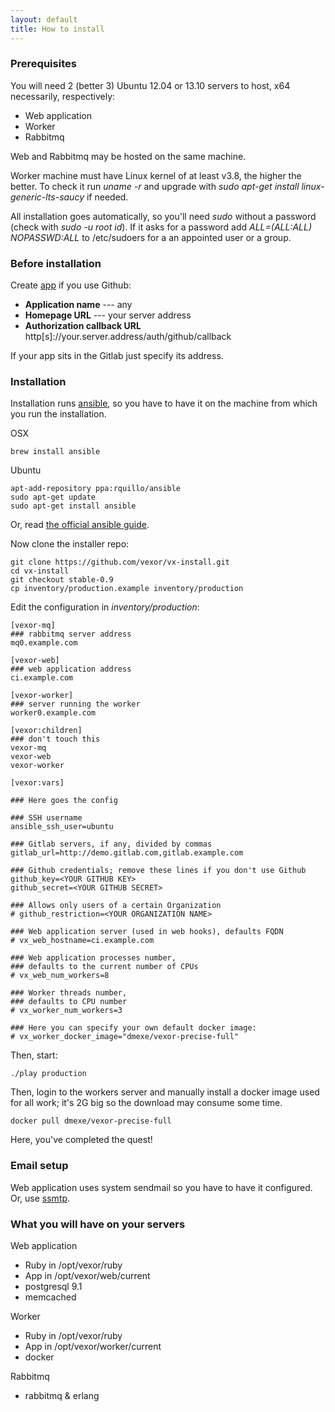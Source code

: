 ```yaml
---
layout: default
title: How to install
---
```


### Prerequisites

You will need 2 (better 3) Ubuntu 12.04 or 13.10 servers to host, x64 necessarily, respectively:

* Web application
* Worker
* Rabbitmq

Web and Rabbitmq may be hosted on the same machine.

Worker machine must have Linux kernel of at least v3.8, the higher the better. To check it run
_uname -r_ and upgrade with _sudo apt-get install linux-generic-lts-saucy_ if needed.

All installation goes automatically, so you'll need _sudo_ without a password (check with _sudo -u root id_).
If it asks for a password add _ALL=(ALL:ALL) NOPASSWD:ALL_ to /etc/sudoers for a an appointed user or a group.

### Before installation

Create [app][app] if you use Github:

* __Application name__ --- any
* __Homepage URL__ --- your server address
* __Authorization callback URL__ http[s]://your.server.address/auth/github/callback

If your app sits in the Gitlab just specify its address.

### Installation

Installation runs [ansible][ansible], so you have to have it on the machine from which you run the installation.

OSX

    brew install ansible

Ubuntu

    apt-add-repository ppa:rquillo/ansible
    sudo apt-get update
    sudo apt-get install ansible

Or, read [the official ansible guide][ansible-install].

Now clone the installer repo:

    git clone https://github.com/vexor/vx-install.git
    cd vx-install
    git checkout stable-0.9
    cp inventory/production.example inventory/production

Edit the configuration in _inventory/production_:

    [vexor-mq]
    ### rabbitmq server address
    mq0.example.com

    [vexor-web]
    ### web application address
    ci.example.com

    [vexor-worker]
    ### server running the worker
    worker0.example.com

    [vexor:children]
    ### don't touch this
    vexor-mq
    vexor-web
    vexor-worker

    [vexor:vars]

    ### Here goes the config

    ### SSH username
    ansible_ssh_user=ubuntu

    ### Gitlab servers, if any, divided by commas
    gitlab_url=http://demo.gitlab.com,gitlab.example.com

    ### Github credentials; remove these lines if you don't use Github
    github_key=<YOUR GITHUB KEY>
    github_secret=<YOUR GITHUB SECRET>

    ### Allows only users of a certain Organization
    # github_restriction=<YOUR ORGANIZATION NAME>

    ### Web application server (used in web hooks), defaults FQDN
    # vx_web_hostname=ci.example.com

    ### Web application processes number,
    ### defaults to the current number of CPUs
    # vx_web_num_workers=8

    ### Worker threads number,
    ### defaults to CPU number
    # vx_worker_num_workers=3

    ### Here you can specify your own default docker image:
    # vx_worker_docker_image="dmexe/vexor-precise-full"

Then, start:

    ./play production

Then, login to the workers server and manually install a docker image used for all work; it's 2G big
so the download may consume some time.

    docker pull dmexe/vexor-precise-full

Here, you've completed the quest!


### Email setup

Web application uses system sendmail so you have to have it configured. Or, use [ssmtp][ssmtp].

### What you will have on your servers

Web application

* Ruby in /opt/vexor/ruby
* App in /opt/vexor/web/current
* postgresql 9.1
* memcached

Worker

* Ruby in /opt/vexor/ruby
* App in /opt/vexor/worker/current
* docker

Rabbitmq

* rabbitmq & erlang


[app]: https://github.com/settings/applications
[ansible]: http://www.ansible.com/home
[ansible-install]: http://docs.ansible.com/intro_installation.html
[ssmtp]: http://mikebeach.org/2013/04/24/simple-outbound-email-configuration-for-ubuntu-server-12-04-using-ssmtp/
